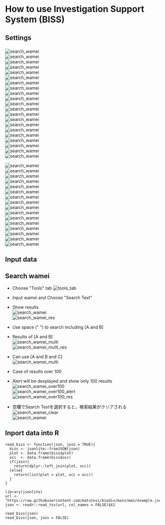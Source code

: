 # How to use Investigation Support System (BISS)


## Settings

### 

![search_wamei](img/allplots00.png)  
![search_wamei](img/crop_example01.png)  
![search_wamei](img/crop_example02.png)  
![search_wamei](img/crop_example02_01.png)  
![search_wamei](img/crop_example03.png)  
![search_wamei](img/crop_settings00.png)  
![search_wamei](img/crop_settings_autosave01.png)  
![search_wamei](img/crop_settings_autosave02.png)  
![search_wamei](img/crop_settings_autosave04.png)  
![search_wamei](img/crop_settings_autosave05.png)  
![search_wamei](img/crop_settings_hide_show.png)  
![search_wamei](img/crop_settings_main01.png)  
![search_wamei](img/crop_settings_main02.png)  
![search_wamei](img/crop_settings_main03.png)  
![search_wamei](img/crop_settings_main04.png)  
![search_wamei](img/crop_settings_main05.png)  
![search_wamei](img/crop_settings_main06save.png)  
![search_wamei](img/crop_settings_main07save.png)  
![search_wamei](img/crop_tools02.png)  
![search_wamei](img/crop_tools02en.png)  
![search_wamei](img/settings_autosave03.png)  

![search_wamei](img/tools00.png)  
![search_wamei](img/tools00en.png)  
![search_wamei](img/tools01.png)  
![search_wamei](img/tools02.png)  
![search_wamei](img/tools02en.png)  
![search_wamei](img/tools03en.png)  
![search_wamei](img/tools04en.png)  
![search_wamei](img/tools05en.png)  
![search_wamei](img/tools06en.png)  
![search_wamei](img/tools07en.png)  
![search_wamei](img/tools08en.png)  
![search_wamei](img/tools09en.png)  
![search_wamei](img/tools10en.png)  
![search_wamei](img/tools11en.png)  
![search_wamei](img/tools12en.png)  
![search_wamei](img/tools13en.png)  

## Input data



## Search wamei

- Choose "Tools" tab
![tools_tab](img/03_00.png)    

- Input wamei and Choose "Search Text"  
- Show results  
![search_wamei](img/03_01.png)  
![search_wamei_res](img/03_02.png)  

- Use space (" ") to search including [A and B]  
- Results of [A and B]  
![search_wamei_multi](img/03_03.png)  
![search_wamei_multi_res](img/03_04.png)  

- Can use [A and B and C]  
![search_wamei_multi](img/03_05.png)  

- Case of results over 100  
- Alert will be desplayed and show only 100 results  
![search_wamei_over100](img/03_06.png)  
![search_wamei_over100_alert](img/03_07.png)  
![search_wamei_over100_res](img/03_08.png)  

- 空欄でSearch Textを選択すると，検索結果がクリアされる  
![search_wamei_clear](img/03_09.png)  
![search_wamei](img/03_01.png)  


## Inport data into R

```{r}
read_biss <- function(json, join = TRUE){
  biss <- jsonlite::fromJSON(json)
  plot <- data.frame(biss$plot)
  occ  <- data.frame(biss$occ)
  if(join){
    return(dplyr::left_join(plot, occ))
  }else{
    return(list(plot = plot, occ = occ))
  }
}

library(jsonlite)
url <- "https://raw.githubusercontent.com/matutosi/biodiv/main/man/example.json"
json <- readr::read_tsv(url, col_names = FALSE)$X1

read_biss(json)
read_biss(json, join = FALSE)



```


<!-- 
Basic use in a table
* Hide button: hide a col
* DELETE: delete a row
* Click col names: sort
* add row: copy last rows
* Search text: filter by text
* Hide/Show table
* Fit/Extend width to page
* Calculate cover
   in each layer
* Can add species from list
   by Add species to PLOT
-->
